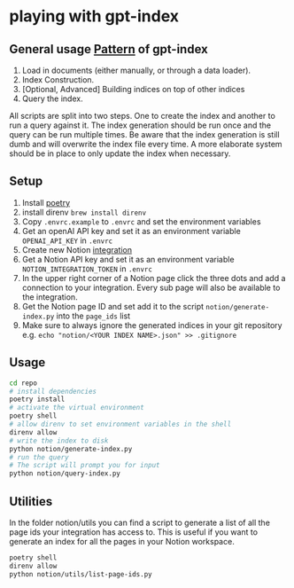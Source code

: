 # playing with gpt-index

## General usage [Pattern][pattern] of gpt-index

1. Load in documents (either manually, or through a data loader).
2. Index Construction.
3. \[Optional, Advanced\] Building indices on top of other indices
4. Query the index.

All scripts are split into two steps. One to create the index and another to run a query against it.
The index generation should be run once and the query can be run multiple times. Be aware that the index generation is still dumb and will overwrite the index file every time. A more elaborate system should be in place to only update the index when necessary.

## Setup

1. Install [poetry][poetry]
2. install direnv `brew install direnv`
3. Copy `.envrc.example` to `.envrc` and set the environment variables
4. Get an openAI API key and set it as an environment variable `OPENAI_API_KEY` in `.envrc`
5. Create new Notion [integration][notion-integrations]
6. Get a Notion API key and set it as an environment variable `NOTION_INTEGRATION_TOKEN` in `.envrc`
7. In the upper right corner of a Notion page click the three dots and add a connection to your integration. Every sub page will also be available to the integration.
8. Get the Notion page ID and set add it to the script `notion/generate-index.py` into the `page_ids` list
9. Make sure to always ignore the generated indices in your git repository e.g. `echo "notion/<YOUR INDEX NAME>.json" >> .gitignore`

## Usage

```bash
cd repo
# install dependencies
poetry install
# activate the virtual environment
poetry shell
# allow direnv to set environment variables in the shell
direnv allow
# write the index to disk
python notion/generate-index.py
# run the query
# The script will prompt you for input
python notion/query-index.py
```

## Utilities

In the folder notion/utils you can find a script to generate a list of all the page ids your integration has access to. This is useful if you want to generate an index for all the pages in your Notion workspace.

```bash
poetry shell
direnv allow
python notion/utils/list-page-ids.py
```

[pattern]: https://gpt-index.readthedocs.io/en/latest/guides/primer.html#general-usage-pattern-of-gpt-index
[notion-integrations]: https://www.notion.so/my-integrations
[poetry]: https://python-poetry.org/
